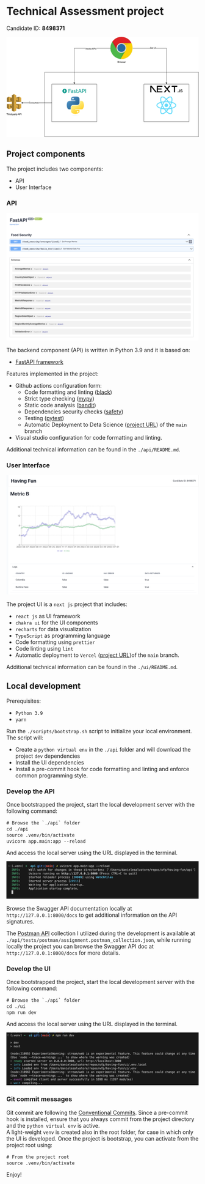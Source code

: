 
# Technical Assessment project 
Candidate ID: **8498371**

![Architecture](./img/architecture.png)

## Project components
The project includes two components:
- API
- User Interface

### API
![api](./img/api.png)

The backend component (API) is written in Python 3.9 and it is based on:
- [FastAPI framework](https://fastapi.tiangolo.com/)

Features implemented in the project:
- Github actions configuration form:
  - Code formatting and linting ([black](https://pypi.org/project/black/))
  - Strict type checking ([mypy](https://pypi.org/project/mypy/))
  - Static code analysis ([bandit](https://pypi.org/project/bandit/))
  - Dependencies security checks ([safety](https://pypi.org/project/safety/))
  - Testing ([pytest](https://pypi.org/project/pytest/))
  - Automatic Deployment to Deta Science ([project URL](https://havingfun-1-s6152278.deta.app/docs)) of the `main` branch
- Visual studio configuration for code formatting and linting.

Additional technical information can be found in the `./api/README.md`.

### User Interface
![ui](./img/ui.png)

The project UI is  a `next js` project that includes:
- `react js` as UI framework
- `chakra ui` for the UI components
- `recharts` for data visualization
- `TypeScript` as programming language
- Code formatting using `prettier`
- Code linting using `lint`
- Automatic deployment to `Vercel` ([project URL](https://having-fun.vercel.app/))of the `main` branch. 

Additional technical information can be found in the `./ui/README.md`.

## Local development

Prerequisites:
- `Python 3.9`
- `yarn`

Run the `./scripts/bootstrap.sh` script to initialize your local environment. The script will:
- Create a `python virtual env` in the `./api` folder and will download the project `dev` dependencies
- Install the UI dependencies
- Install a pre-commit hook for code formatting and linting and enforce common programming style.


### Develop the API
Once bootstrapped the project, start the local development server with the following command:

```
# Browse the `./api` folder
cd ./api
source .venv/bin/activate
uvicorn app.main:app --reload
```

And access the local server using the URL displayed in the terminal. 

![dev-server-api](./img/dev-server-api.png)

Browse the Swagger API documentation locally at `http://127.0.0.1:8000/docs` to get additional information on the API signatures. 

The [Postman API](https://www.postman.com/) collection I utilized during the development is available at `./api/tests/postman/assignment.postman_collection.json`, while running locally the project you can browse the Swagger API doc at `http://127.0.0.1:8000/docs` for more details.

### Develop the UI
Once bootstrapped the project, start the local development server with the following command:

```
# Browse the `./api` folder
cd ./ui
npm run dev
```

And access the local server using the URL displayed in the terminal. 

![dev-server-ui](./img/dev-server-ui.png)

### Git commit messages
Git commit are following the [Conventional Commits](https://www.conventionalcommits.org/en/v1.0.0/).
Since a pre-commit hook is installed, ensure that you always commit from the project directory and the `python virtual env` is active.  
A light-weight `venv` is created also in the root folder, for case in which only the UI is developed. 
Once the project is bootstrap, you can activate from the project root using:

```
# From the project root
source .venv/bin/activate
```

Enjoy!